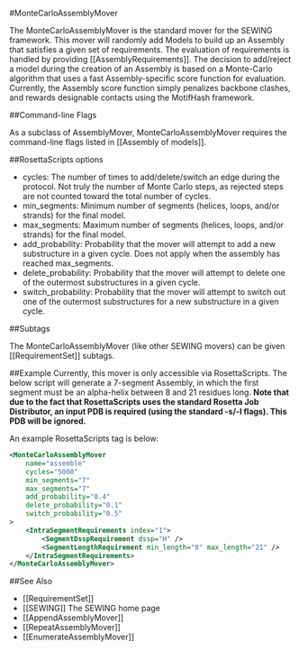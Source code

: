 #MonteCarloAssemblyMover


The MonteCarloAssemblyMover is the standard mover for the SEWING framework. This mover will randomly add Models to build up an Assembly that satisfies a given set of requirements. The evaluation of requirements is handled by providing [[AssemblyRequirements]]. The decision to add/reject a model during the creation of an Assembly is based on a Monte-Carlo algorithm that uses a fast Assembly-specific score function for evaluation. Currently, the Assembly score function simply penalizes backbone clashes, and rewards designable contacts using the MotifHash framework.

##Command-line Flags

As a subclass of AssemblyMover, MonteCarloAssemblyMover requires the command-line flags listed in [[Assembly of models]].

##RosettaScripts options

* cycles: The number of times to add/delete/switch an edge during the protocol. Not truly the number of Monte Carlo steps, as rejected steps are not counted toward the total number of cycles.
* min_segments: Minimum number of segments (helices, loops, and/or strands) for the final model.
* max_segments: Maximum number of segments (helices, loops, and/or strands) for the final model.
* add_probability: Probability that the mover will attempt to add a new substructure in a given cycle. Does not apply when the assembly has reached max_segments.
* delete_probability: Probability that the mover will attempt to delete one of the outermost substructures in a given cycle.
* switch_probability: Probability that the mover will attempt to switch out one of the outermost substructures for a new substructure in a given cycle.

##Subtags

The MonteCarloAssemblyMover (like other SEWING movers) can be given [[RequirementSet]] subtags.

##Example
Currently, this mover is only accessible via RosettaScripts. The below script will generate a 7-segment Assembly, in which the first segment must be an alpha-helix between 8 and 21 residues long.
**Note that due to the fact that RosettaScripts uses the standard Rosetta Job Distributor, an input PDB is required (using the standard -s/-l flags). This PDB will be ignored.** 

An example RosettaScripts tag is below:

```xml
<MonteCarloAssemblyMover
    name="assemble"
    cycles="5000"
    min_segments="7"
    max_segments="7"
    add_probability="0.4"
    delete_probability="0.1"
    switch_probability="0.5"
>
    <IntraSegmentRequirements index="1">
        <SegmentDsspRequirement dssp="H" />
        <SegmentLengthRequirement min_length="8" max_length="21" />
    </IntraSegmentRequirements>
</MonteCarloAssemblyMover>
```

##See Also
* [[RequirementSet]]
* [[SEWING]] The SEWING home page
* [[AppendAssemblyMover]]
* [[RepeatAssemblyMover]]
* [[EnumerateAssemblyMover]]
